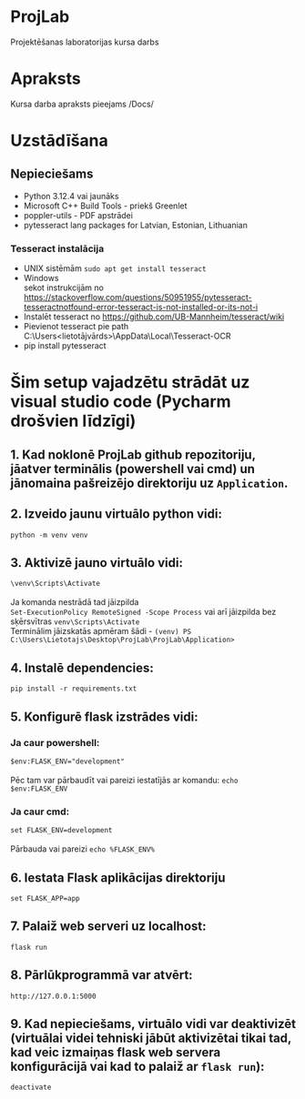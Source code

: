 # ProjLab
Projektēšanas laboratorijas kursa darbs

# Apraksts
Kursa darba apraksts pieejams /Docs/

# Uzstādīšana
## Nepieciešams
* Python 3.12.4 vai jaunāks
* Microsoft C++ Build Tools - priekš Greenlet
* poppler-utils - PDF apstrādei
* pytesseract lang packages for Latvian, Estonian, Lithuanian
### Tesseract instalācija
* UNIX sistēmām ```sudo apt get install tesseract```
* Windows </br>
sekot instrukcijām no https://stackoverflow.com/questions/50951955/pytesseract-tesseractnotfound-error-tesseract-is-not-installed-or-its-not-i
* Instalēt tesseract no https://github.com/UB-Mannheim/tesseract/wiki
* Pievienot tesseract pie path C:\Users\<lietotājvārds>\AppData\Local\Tesseract-OCR
* pip install pytesseract

# Šim setup vajadzētu strādāt uz visual studio code (Pycharm drošvien līdzīgi)
## 1. Kad noklonē ProjLab github repozitoriju, jāatver terminālis (powershell vai cmd) un jānomaina pašreizējo direktoriju uz `Application`.
## 2. Izveido jaunu virtuālo python vidi:
`python -m venv venv` 
## 3. Aktivizē jauno virtuālo vidi: 
`\venv\Scripts\Activate` <br><br>
Ja komanda nestrādā tad jāizpilda </br>
`Set-ExecutionPolicy RemoteSigned -Scope Process`
vai arī jāizpilda bez sķērsvītras
`venv\Scripts\Activate`</br>
Terminālim jāizskatās apmēram šādi - `(venv) PS C:\Users\Lietotajs\Desktop\ProjLab\ProjLab\Application> `
## 4. Instalē dependencies:
`pip install -r requirements.txt` 
## 5. Konfigurē flask izstrādes vidi:
### Ja caur powershell:
`$env:FLASK_ENV="development"` <br><br>
Pēc tam var pārbaudīt vai pareizi iestatījās ar komandu: `echo $env:FLASK_ENV` 
### Ja caur cmd:
`set FLASK_ENV=development` <br><br>
Pārbauda vai pareizi `echo %FLASK_ENV%`
## 6. Iestata Flask aplikācijas direktoriju
`set FLASK_APP=app`
## 7. Palaiž web serveri uz localhost: 
`flask run` 
## 8. Pārlūkprogrammā var atvērt:
`http://127.0.0.1:5000` 
## 9. Kad nepieciešams, virtuālo vidi var deaktivizēt (virtuālai videi tehniski jābūt aktivizētai tikai tad, kad veic izmaiņas flask web servera konfigurācijā vai kad to palaiž ar `flask run`):
`deactivate`
